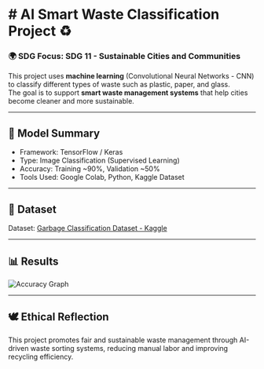# # AI Smart Waste Classification Project ♻️

### 🌍 SDG Focus: SDG 11 - Sustainable Cities and Communities

This project uses **machine learning** (Convolutional Neural Networks - CNN) to classify different types of waste such as plastic, paper, and glass.  
The goal is to support **smart waste management systems** that help cities become cleaner and more sustainable.

---

## 🧠 Model Summary
- Framework: TensorFlow / Keras
- Type: Image Classification (Supervised Learning)
- Accuracy: Training ~90%, Validation ~50%
- Tools Used: Google Colab, Python, Kaggle Dataset

---

## 🧩 Dataset
Dataset: [Garbage Classification Dataset - Kaggle](https://www.kaggle.com/datasets/asdasdasasdas/garbage-classification)

---

## 📊 Results
![Accuracy Graph](your_screenshot.png)

---

## 🕊️ Ethical Reflection
This project promotes fair and sustainable waste management through AI-driven waste sorting systems, reducing manual labor and improving recycling efficiency.
